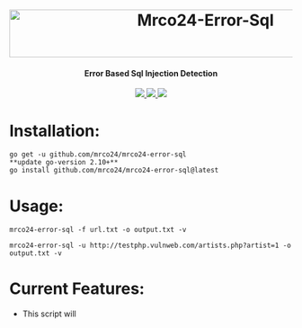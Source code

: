 <h1 align="center">
<a href="https://cooltext.com"><img src="https://images.cooltext.com/5678557.png" width="682" height="85" alt="Mrco24-Error-Sql" /></a>
</h1>
<h4 align="center">Error Based Sql Injection Detection</h4>
<p align="center">
  <a href="https://github.com/mrco24/mrco24-error-sql">
    <img src="https://img.shields.io/badge/Mrco24-_Error_Based_Sql_Injection_Detection-green">
  </a>
   <a href="https://github.com/mrco24/mrco24-error-sql">
    <img src="https://img.shields.io/static/v1?label=Update&message=V1.0&color=green">
  </a>
  <a href="https://twitter.com/mrco24">
      <img src="https://img.shields.io/twitter/follow/mrco24?style=social">
  </a>
</p>

# Installation:
```
go get -u github.com/mrco24/mrco24-error-sql
**update go-version 2.10+**
go install github.com/mrco24/mrco24-error-sql@latest
```
# Usage:
```
mrco24-error-sql -f url.txt -o output.txt -v

mrco24-error-sql -u http://testphp.vulnweb.com/artists.php?artist=1 -o output.txt -v
```
# Current Features:
- This script will
